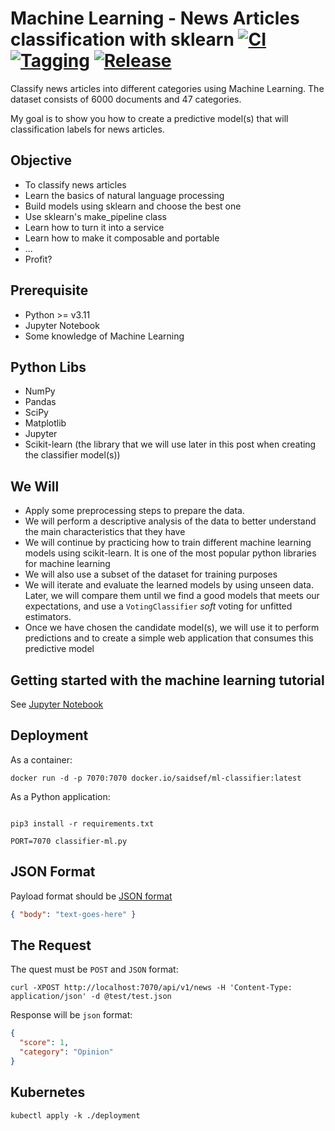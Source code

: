 # Machine Learning - News Articles classification with sklearn [![CI](https://github.com/saidsef/ml-classifier/actions/workflows/ci.yml/badge.svg)](#deployment) [![Tagging](https://github.com/saidsef/ml-classifier/actions/workflows/tagging.yml/badge.svg)](#deployment) [![Release](https://github.com/saidsef/ml-classifier/actions/workflows/release.yml/badge.svg)](#deployment)

Classify news articles into different categories using Machine Learning.  The dataset consists of 6000 documents and 47 categories.

My goal is to show you how to create a predictive model(s) that will classification labels for news articles.

## Objective

- To classify news articles
- Learn the basics of natural language processing
- Build models using sklearn and choose the best one
- Use sklearn's make_pipeline class
- Learn how to turn it into a service
- Learn how to make it composable and portable
- ...
- Profit?

## Prerequisite

- Python >= v3.11
- Jupyter Notebook
- Some knowledge of Machine Learning

## Python Libs

- NumPy
- Pandas
- SciPy
- Matplotlib
- Jupyter
- Scikit-learn (the library that we will use later in this post when creating the classifier model(s))

## We Will

- Apply some preprocessing steps to prepare the data.
- We will perform a descriptive analysis of the data to better understand the main characteristics that they have
- We will continue by practicing how to train different machine learning models using scikit-learn. It is one of the most popular python libraries for machine learning
- We will also use a subset of the dataset for training purposes
- We will iterate and evaluate the learned models by using unseen data. Later, we will compare them until we find a good models that meets our expectations, and use a `VotingClassifier` *soft* voting for unfitted estimators.
- Once we have chosen the candidate model(s), we will use it to perform predictions and to create a simple web application that consumes this predictive model

## Getting started with the machine learning tutorial

See [Jupyter Notebook](https://machinelearningmastery.com/start-here/)

## Deployment

As a container:

```shell
docker run -d -p 7070:7070 docker.io/saidsef/ml-classifier:latest
```

As a Python application:

```shell

pip3 install -r requirements.txt

PORT=7070 classifier-ml.py
```

## JSON Format

Payload format should be [JSON format](test/test.json)

```json
{ "body": "text-goes-here" }
```

## The Request

The quest must be `POST` and `JSON` format:

```shell
curl -XPOST http://localhost:7070/api/v1/news -H 'Content-Type: application/json' -d @test/test.json
```

Response will be `json` format:

```json
{
  "score": 1,
  "category": "Opinion"
}
```

## Kubernetes

```shell
kubectl apply -k ./deployment
```
